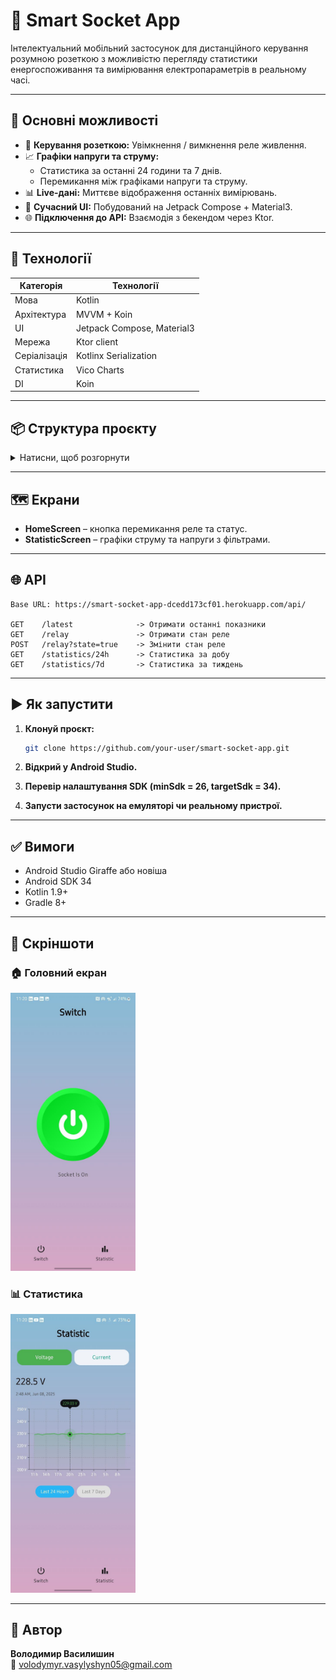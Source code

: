 # 📱 Smart Socket App

Інтелектуальний мобільний застосунок для дистанційного керування розумною розеткою з можливістю перегляду статистики енергоспоживання та вимірювання електропараметрів в реальному часі.

---

## 🚀 Основні можливості

- 🔌 **Керування розеткою:** Увімкнення / вимкнення реле живлення.
- 📈 **Графіки напруги та струму:** 
  - Статистика за останні 24 години та 7 днів.
  - Перемикання між графіками напруги та струму.
- 📊 **Live-дані:** Миттєве відображення останніх вимірювань.
- 🌙 **Сучасний UI:** Побудований на Jetpack Compose + Material3.
- 🌐 **Підключення до API:** Взаємодія з бекендом через Ktor.

---

## 🧠 Технології

| Категорія         | Технології |
|-------------------|------------|
| Мова              | Kotlin     |
| Архітектура       | MVVM + Koin |
| UI                | Jetpack Compose, Material3 |
| Мережа            | Ktor client |
| Серіалізація      | Kotlinx Serialization |
| Статистика        | Vico Charts |
| DI                | Koin       |

---

## 📦 Структура проєкту

<details>
  <summary>Натисни, щоб розгорнути</summary>

```
ai.learning.smartsocketapp
├── MainActivity.kt
├── SocketApp.kt
├── core/
│   ├── di/
│   ├── model/
│   ├── navigation/
│   ├── network/
│   ├── ui/common/bottom_bar/
├── feature/
│   ├── home/
│   ├── statistic/
```

</details>

---

## 🗺 Екрани

- **HomeScreen** – кнопка перемикання реле та статус.
- **StatisticScreen** – графіки струму та напруги з фільтрами.

---

## 🌐 API

```
Base URL: https://smart-socket-app-dcedd173cf01.herokuapp.com/api/

GET    /latest              -> Отримати останні показники
GET    /relay               -> Отримати стан реле
POST   /relay?state=true    -> Змінити стан реле
GET    /statistics/24h      -> Статистика за добу
GET    /statistics/7d       -> Статистика за тиждень
```

---

## ▶️ Як запустити

1. **Клонуй проєкт:**
   ```bash
   git clone https://github.com/your-user/smart-socket-app.git
   ```

2. **Відкрий у Android Studio.**

3. **Перевір налаштування SDK (minSdk = 26, targetSdk = 34).**

4. **Запусти застосунок на емуляторі чи реальному пристрої.**

---

## ✅ Вимоги

- Android Studio Giraffe або новіша
- Android SDK 34
- Kotlin 1.9+
- Gradle 8+

---

## 📸 Скріншоти

### 🏠 Головний екран
<img src="screens/home.png" width="200"/>

### 📊 Статистика
<img src="screens/statistic.png" width="200"/>


---

## 👤 Автор

**Володимир Василишин**  
📧 volodymyr.vasylyshyn05@gmail.com
